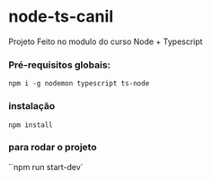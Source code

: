 # node-ts-canil
Projeto Feito no modulo do curso Node + Typescript

### Pré-requisitos globais:
`npm i -g nodemon typescript ts-node`

### instalação
`npm install`

### para rodar o projeto
``npm run start-dev`